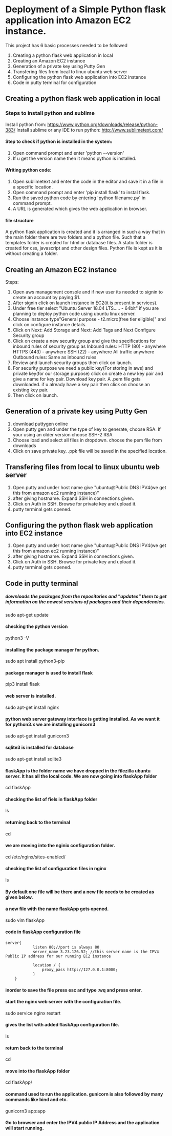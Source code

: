 # Deployment of a Simple Python flask application into Amazon EC2 instance.
This project has 6 basic processes needed to be followed
1. Creating a python flask web application in local
2. Creating an Amazon EC2 instance
3. Generation of a private key using Putty Gen
4. Transfering files from local to linux ubuntu web server
5. Configuring the python flask web application into EC2 instance
6. Code in putty terminal for configuration


## Creating a python flask web application in local

### Steps to install python and sublime
Install python from: https://www.python.org/downloads/release/python-383/
Install sublime or any IDE to run python: http://www.sublimetext.com/

#### Step to check if python is installed in the system:
1. Open command prompt and enter 'python --version'
2. If u get the version name then it means python is installed.

#### Writing python code:
1. Open sublimetext and enter the code in the editor and save it in a file in a specific location.
2. Open command prompt and enter 'pip install flask' to instal flask.
3. Run the saved python code by entering 'python filename.py' in command prompt.
4. A URL is generated which gives the web application in browser.

#### file structure
A python flask application is created and it is arranged in such a way that in the main folder there are two folders and a python file. 
Such that a templates folder is created for html or database files. A static folder is created for css, javascript and other design files. Python file is kept as it is without creating a folder.


## Creating an Amazon EC2 instance

Steps:
1. Open aws management console and if new user its needed to signin to create an account by paying $1.
2. After signin click on launch instance in EC2(it is present in services).
3. Under free tier select "Ubuntu Server 18.04 LTS..... - 64bit" if you are planning to deploy python code using ubuntu linux server.
4. Choose instance type"General purpose - t2.micro(free tier eligible)" and click on configure instance details.
5. Click on Next: Add Storage and Next: Add Tags and Next Configure Security group
6. Click on create a new security group and give the specifications for inbound rules of security group as 
    Inbound rules:
    HTTP (80) - anywhere
    HTTPS (443) - anywhere
    SSH (22) - anywhere
    All traffic anywhere
    Outbound rules: Same as inbound rules 
7. Review and launch security groups then click on launch.
8. For security purpose we need a public key(For storing in aws) and private key(for our storage purpose)
click on create a new key pair and give a name for key pair. Download key pair. A .pem file gets downloaded.
if u already have a key pair then click on choose an existing key pair.
9. Then click on launch.

## Generation of a private key using Putty Gen

1. download puttygen online
2. Open putty gen and under the type of key to generate, choose RSA. If your using an older version choose SSH-2 RSA
3. Choose load and select all files in dropdown. choose the pem file from downloads
4. Click on save private key. .ppk file will be saved in the specified location.

## Transfering files from local to linux ubuntu web server

1. Open putty and under host name give "ubuntu@Public DNS IPV4(we get this from amazon ec2 running instance)" 
2. after giving hostname. Expand SSH in connections given. 
3. Click on Auth in SSH. Browse for private key and upload it.
4. putty terminal gets opened. 

## Configuring the python flask web application into EC2 instance

1. Open putty and under host name give "ubuntu@Public DNS IPV4(we get this from amazon ec2 running instance)" 
2. after giving hostname. Expand SSH in connections given. 
3. Click on Auth in SSH. Browse for private key and upload it.
4. putty terminal gets opened. 

## Code in putty terminal

##### downloads the packages from the repositories and "updates" them to get information on the newest versions of packages and their dependencies.
sudo apt-get update 
#### checking the python version
python3 -V 
#### installing the package manager for python.
sudo apt install python3-pip 
#### package manager is used to install flask
pip3 install flask
#### web server is installed.
sudo apt-get install nginx 
#### python web server gateway interface is getting installed. As we want it for python3.x we are installing gunicorn3
sudo apt-get install gunicorn3 
#### sqlite3 is installed for database
sudo apt-get install sqlite3 
#### flaskApp is the folder name we have dropped in the filezilla ubuntu server. It has all the local code. We are now going into flaskApp folder
cd flaskApp
#### checking the list of fiels in flaskApp folder
ls
#### returning back to the terminal
cd 
#### we are moving into the nginix configuration folder.
cd /etc/nginx/sites-enabled/
#### checking the list of configuration files in nginx
ls
#### By default one file will be there and a new file needs to be created as given below.
#### a new file with the name flaskApp gets opened.
sudo vim flaskApp 
#### code in flaskApp configuration file
    server{
    			listen 80;//port is always 80
    			server_name 3.23.126.52; //this server name is the IPV4 Public IP address for our running EC2 instance 

    			location / {
        			proxy_pass http://127.0.0.1:8000;
    			}
		}
#### inorder to save the file press esc and type :wq and press enter.
#### start the nginx web server with the configuration file.
sudo service nginx restart
#### gives the list with added flaskApp configuration file.
ls 
#### return back to the terminal
cd 
#### move into the flaskApp folder
cd flaskApp/ 
#### command used to run the application. gunicorn is also followed by many commands like bind and etc.
gunicorn3 app:app 
#### Go to browser and enter the IPV4 public IP Address and the application will start running.



